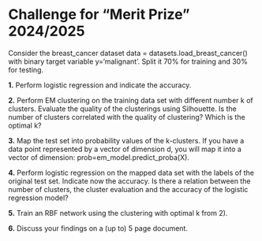# Challenge for “Merit Prize” 2024/2025
Consider the breast_cancer dataset
data = datasets.load_breast_cancer() with binary target variable y=‘malignant’. Split it 70% for training and 30% for testing.

**1.** Perform logistic regression and indicate the accuracy.

**2.** Perform EM clustering on the training data set with different number k of clusters. Evaluate
the quality of the clusterings using Silhouette. Is the number of clusters correlated with the
quality of clustering? Which is the optimal k?

**3.** Map the test set into probability values of the k-clusters. If you have a data point represented
by a vector of dimension d, you will map it into a vector of dimension:
prob=em_model.predict_proba(X).

**4.**  Perform logistic regression on the mapped data set with the labels of the original test set.
Indicate now the accuracy. Is there a relation between the number of clusters, the cluster
evaluation and the accuracy of the logistic regression model?

**5.** Train an RBF network using the clustering with optimal k from 2).

**6.** Discuss your findings on a (up to) 5 page document.